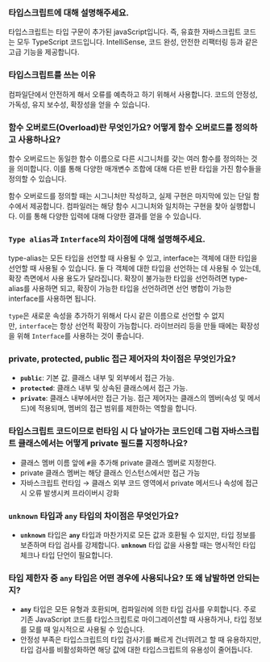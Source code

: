 ### 타입스크립트에 대해 설명해주세요.

타입스크립트는 타입 구문이 추가된 javaScript입니다. 즉, 유효한 자바스크립트 코드는 모두 TypeScript 코드입니다. IntelliSense, 코드 완성, 안전한 리팩터링 등과 같은 고급 기능을 제공합니다.

### 타입스크립트를 쓰는 이유

컴파일단에서 안전하게 해서 오류를 예측하고 하기 위해서 사용합니다.
코드의 안정성, 가독성, 유지 보수성, 확장성을 얻을 수 있습니다.

### 함수 오버로드(Overload)란 무엇인가요? 어떻게 함수 오버로드를 정의하고 사용하나요?

함수 오버로드는 동일한 함수 이름으로 다른 시그니처를 갖는 여러 함수를 정의하는 것을 의미합니다. 이를 통해 다양한 매개변수 조합에 대해 다른 반환 타입을 가진 함수들을 정의할 수 있습니다.

함수 오버로드를 정의할 때는 시그니처만 작성하고, 실제 구현은 마지막에 있는 단일 함수에서 제공합니다. 컴파일러는 해당 함수 시그니처와 일치하는 구현을 찾아 실행합니다. 이를 통해 다양한 입력에 대해 다양한 결과를 얻을 수 있습니다.

### `Type alias`과 `Interface`의 차이점에 대해 설명해주세요.

type-alias는 모든 타입을 선언할 때 사용될 수 있고, interface는 객체에 대한 타입을 선언할 때 사용될 수 있습니다. 둘 다 객체에 대한 타입을 선언하는 데 사용될 수 있는데, 확장 측면에서 사용 용도가 달라집니다. 확장이 불가능한 타입을 선언하려면 type-alias를 사용하면 되고, 확장이 가능한 타입을 선언하려면 선언 병합이 가능한 interface를 사용하면 됩니다.

`type`은 새로운 속성을 추가하기 위해서 다시 같은 이름으로 선언할 수 없지만, `interface`는 항상 선언적 확장이 가능합니다. 라이브러리 등을 만들 때에는 확장성을 위해 `Interface`를 사용하는 것이 좋습니다.

### private, protected, public 접근 제어자의 차이점은 무엇인가요?

- **`public`**: 기본 값. 클래스 내부 및 외부에서 접근 가능.
- **`protected`**: 클래스 내부 및 상속된 클래스에서 접근 가능.
- **`private`**: 클래스 내부에서만 접근 가능.
  접근 제어자는 클래스의 멤버(속성 및 메서드)에 적용되며, 멤버의 접근 범위를 제한하는 역할을 합니다.

### 타입스크립트 코드이므로 런타임 시 다 날아가는 코드인데 그럼 자바스크립트 클래스에서는 어떻게 private 필드를 지정하나요?

- 클래스 멤버 이름 앞에 `#`을 추가해 private 클래스 멤버로 지정한다.
- private 클래스 멤버는 해당 클래스 인스턴스에서만 접근 가능
- 자바스크립트 런타임 → 클래스 외부 코드 영역에서 private 메서드나 속성에 접근 시 오류 발생시켜 프라이버시 강화

### `unknown` 타입과 `any` 타입의 차이점은 무엇인가요?

- **`unknown`** 타입은 **`any`** 타입과 마찬가지로 모든 값과 호환될 수 있지만, 타입 정보를 보존하며 타입 검사를 강제합니다. **`unknown`** 타입 값을 사용할 때는 명시적인 타입 체크나 타입 단언이 필요합니다.

### 타입 제한자 중 `any` 타입은 어떤 경우에 사용되나요? 또 왜 남발하면 안되는지?

- **`any`** 타입은 모든 유형과 호환되며, 컴파일러에 의한 타입 검사를 우회합니다. 주로 기존 JavaScript 코드를 타입스크립트로 마이그레이션할 때 사용하거나, 타입 정보를 모를 때 일시적으로 사용될 수 있습니다.
- 안정성 부족은 타입스크립트의 타입 검사기를 빠르게 건너뛰려고 할 때 유용하지만, 타입 검사를 비활성화하면 해당 값에 대한 타입스크립트의 유용성이 줄어듭니다.
